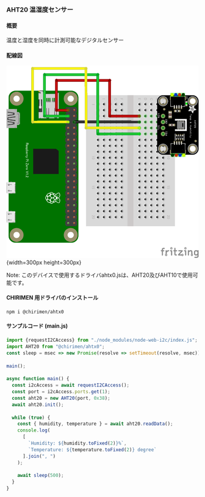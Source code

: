 ### AHT20 温湿度センサー

#### 概要

温度と湿度を同時に計測可能なデジタルセンサー

#### 配線図

![配線図](./schematic.png "schematic"){width=300px height=300px}

Note: このデバイスで使用するドライバahtx0.jsは、AHT20及びAHT10で使用可能です。

#### CHIRIMEN 用ドライバのインストール

```shell
npm i @chirimen/ahtx0
```

#### サンプルコード (main.js)

```javascript
import {requestI2CAccess} from "./node_modules/node-web-i2c/index.js";
import AHT20 from "@chirimen/ahtx0";
const sleep = msec => new Promise(resolve => setTimeout(resolve, msec));

main();

async function main() {
  const i2cAccess = await requestI2CAccess();
  const port = i2cAccess.ports.get(1);
  const aht20 = new AHT20(port, 0x38);
  await aht20.init();

  while (true) {
    const { humidity, temperature } = await aht20.readData();
    console.log(
      [
        `Humidity: ${humidity.toFixed(2)}%`,
        `Temperature: ${temperature.toFixed(2)} degree`
      ].join(", ")
    );

    await sleep(500);
  }
}
```
